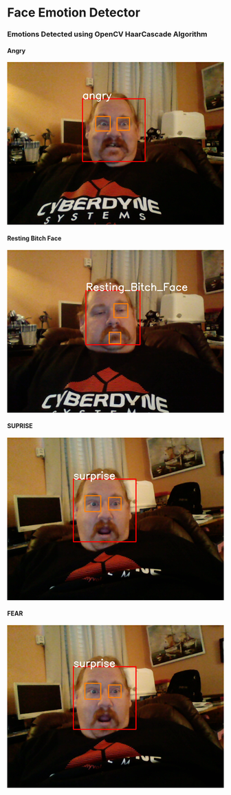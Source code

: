 # Face Emotion Detector

### Emotions Detected using OpenCV HaarCascade Algorithm


#### Angry
![Title](image/Angry_Facial_Emotion_Detection.png)

#### Resting Bitch Face
![Title](image/Resting_bitch_Face_Suprise_Facial_Emotion_Detection.png)

#### SUPRISE
![Title](image/Suprise_Facial_Emotion_Detection.png)

#### FEAR
![Title](image/Suprise_Facial_Emotion_Detection.png)


